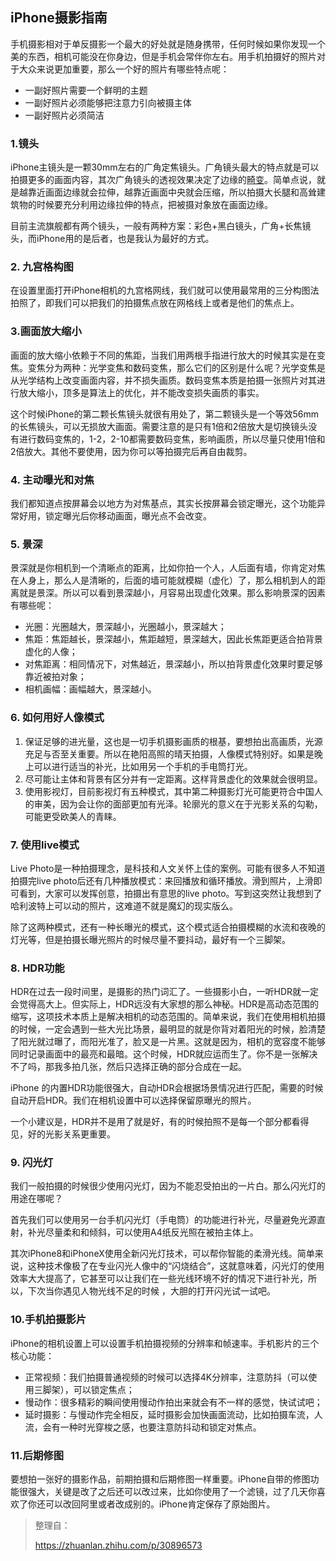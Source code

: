 ## iPhone摄影指南

手机摄影相对于单反摄影一个最大的好处就是随身携带，任何时候如果你发现一个美的东西，相机可能没在你身边，但是手机会常伴你左右。用手机拍摄好的照片对于大众来说更加重要，那么一个好的照片有哪些特点呢：

- 一副好照片需要一个鲜明的主题
- 一副好照片必须能够把注意力引向被摄主体
- 一副好照片必须简洁

### 1.镜头

iPhone主镜头是一颗30mm左右的广角定焦镜头。广角镜头最大的特点就是可以拍摄更多的画面内容，其次广角镜头的透视效果决定了边缘的[畸变](https://baike.baidu.com/item/%E9%80%8F%E8%A7%86%E7%95%B8%E5%8F%98/228760?fr=aladdin)。简单点说，就是越靠近画面边缘就会拉伸，越靠近画面中央就会压缩，所以拍摄大长腿和高耸建筑物的时候要充分利用边缘拉伸的特点，把被摄对象放在画面边缘。

目前主流旗舰都有两个镜头，一般有两种方案：彩色+黑白镜头，广角+长焦镜头，而iPhone用的是后者，也是我认为最好的方式。

### 2. 九宫格构图

在设置里面打开iPhone相机的九宫格网线，我们就可以使用最常用的三分构图法拍照了，即我们可以把我们的拍摄焦点放在网格线上或者是他们的焦点上。

### 3.画面放大缩小

画面的放大缩小依赖于不同的焦距，当我们用两根手指进行放大的时候其实是在变焦。变焦分为两种：光学变焦和数码变焦，那么它们的区别是什么呢？光学变焦是从光学结构上改变画面内容，并不损失画质。数码变焦本质是拍摄一张照片对其进行放大缩小，顶多是算法上的优化，并不能改变损失画质的事实。

这个时候iPhone的第二颗长焦镜头就很有用处了，第二颗镜头是一个等效56mm的长焦镜头，可以无损放大画面。需要注意的是只有1倍和2倍放大是切换镜头没有进行数码变焦的，1-2，2-10都需要数码变焦，影响画质，所以尽量只使用1倍和2倍放大。其他不要使用，因为你可以等拍摄完后再自由裁剪。

### 4. 主动曝光和对焦

我们都知道点按屏幕会以地方为对焦基点，其实长按屏幕会锁定曝光，这个功能异常好用，锁定曝光后你移动画面，曝光点不会改变。

### 5. 景深

景深就是你相机到一个清晰点的距离，比如你拍一个人，人后面有墙，你肯定对焦在人身上，那么人是清晰的，后面的墙可能就模糊（虚化）了，那么相机到人的距离就是景深。所以可以看到景深越小，月容易出现虚化效果。那么影响景深的因素有哪些呢：

- 光圈：光圈越大，景深越小，光圈越小，景深越大；
- 焦距：焦距越长，景深越小，焦距越短，景深越大，因此长焦距更适合拍背景虚化的人像；
- 对焦距离：相同情况下，对焦越近，景深越小，所以拍背景虚化效果时要足够靠近被拍对象；
- 相机画幅：画幅越大，景深越小。

### 6. 如何用好人像模式

1. 保证足够的进光量，这也是一切手机摄影画质的根基，要想拍出高画质，光源充足与否至关重要。所以在艳阳高照的晴天拍摄，人像模式特别好。如果是晚上可以进行适当的补光，比如用另一个手机的手电筒打光。
2. 尽可能让主体和背景有区分并有一定距离。这样背景虚化的效果就会很明显。
3. 使用影视灯，目前影视灯有五种模式，其中第二种摄影灯光可能更符合中国人的审美，因为会让你的面部更加有光泽。轮廓光的意义在于光影关系的勾勒，可能更受欧美人的青睐。

### 7. 使用live模式

Live Photo是一种拍摄理念，是科技和人文关怀上佳的案例。可能有很多人不知道拍摄完live photo后还有几种播放模式：来回播放和循环播放。滑到照片，上滑即可看到，大家可以发挥创意，拍摄出有意思的live photo。写到这突然让我想到了哈利波特上可以动的照片，这难道不就是魔幻的现实版么。

除了这两种模式，还有一种长曝光的模式，这个模式适合拍摄模糊的水流和夜晚的灯光等，但是拍摄长曝光照片的时候尽量不要抖动，最好有一个三脚架。

### 8. HDR功能

HDR在过去一段时间里，是摄影的热门词汇了。一些摄影小白，一听HDR就一定会觉得高大上。但实际上，HDR远没有大家想的那么神秘。HDR是高动态范围的缩写，这项技术本质上是解决相机的动态范围的。简单来说，我们在使用相机拍摄的时候，一定会遇到一些大光比场景，最明显的就是你背对着阳光的时候，脸清楚了阳光就过曝了，而阳光准了，脸又是一片黑。这就是因为，相机的宽容度不能够同时记录画面中的最亮和最暗。这个时候，HDR就应运而生了。你不是一张解决不了吗，那我多拍几张，然后只选择正确的部分合成在一起。

iPhone 的内置HDR功能很强大，自动HDR会根据场景情况进行匹配，需要的时候自动开启HDR。我们在相机设置中可以选择保留原曝光的照片。

一个小建议是，HDR并不是用了就是好，有的时候拍照不是每一个部分都看得见，好的光影关系更重要。

### 9. 闪光灯

我们一般拍摄的时候很少使用闪光灯，因为不能忍受拍出的一片白。那么闪光灯的用途在哪呢？

首先我们可以使用另一台手机闪光灯（手电筒）的功能进行补光，尽量避免光源直射，补光尽量柔和和倾斜，可以使用A4纸反光照在被拍主体上。

其次iPhone8和iPhoneX使用全新闪光灯技术，可以帮你智能的柔滑光线。简单来说，这种技术像极了在专业闪光人像中的“闪烧结合”，这就意味着，闪光灯的使用效率大大提高了，它甚至可以让我们在一些光线环境不好的情况下进行补光，所以，下次当你遇见人物光线不足的时候 ，大胆的打开闪光试一试吧。

### 10.手机拍摄影片

iPhone的相机设置上可以设置手机拍摄视频的分辨率和帧速率。手机影片的三个核心功能：

- 正常视频：我们拍摄普通视频的时候可以选择4K分辨率，注意防抖（可以使用三脚架），可以锁定焦点；
- 慢动作：很多精彩的瞬间使用慢动作拍出来就会有不一样的感觉，快试试吧；
- 延时摄影：与慢动作完全相反，延时摄影会加快画面流动，比如拍摄车流，人流，会有一种时光穿梭之感，也要注意防抖动和锁定对焦点。

### 11.后期修图

要想拍一张好的摄影作品，前期拍摄和后期修图一样重要。iPhone自带的修图功能很强大，关键是改了之后还可以改过来，比如你使用了一个滤镜，过了几天你喜欢了你还可以改回阿里或者改成别的。iPhone肯定保存了原始图片。

> 整理自：
>
> https://zhuanlan.zhihu.com/p/30896573

